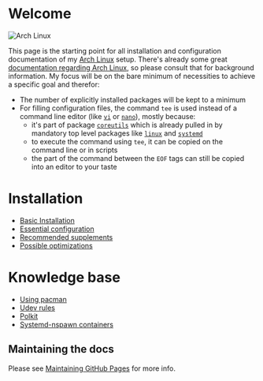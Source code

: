 # Welcome
![Arch Linux](https://www.archlinux.org/static/logos/archlinux-logo-dark-scalable.518881f04ca9.svg)

This page is the starting point for all installation and configuration documentation of my [Arch Linux](https://www.archlinux.org/) setup.
There's already some great [documentation regarding Arch Linux](https://wiki.archlinux.org/), so please consult that for background information. My focus will be on the bare minimum of necessities to achieve a specific goal and therefor:
* The number of explicitly installed packages will be kept to a minimum
* For filling configuration files, the command `tee` is used instead of a command line editor (like [`vi`](https://www.archlinux.org/packages/core/x86_64/vi/) or [`nano`](https://www.archlinux.org/packages/core/x86_64/nano/)), mostly because:
  * it's part of package [`coreutils`](https://www.archlinux.org/packages/core/x86_64/coreutils/) which is already pulled in by mandatory top level packages like [`linux`](https://www.archlinux.org/packages/core/x86_64/linux/) and [`systemd`](https://www.archlinux.org/packages/core/x86_64/systemd/)
  * to execute the command using `tee`, it can be copied on the command line or in scripts
  * the part of the command between the `EOF` tags can still be copied into an editor to your taste

# Installation
* [Basic Installation](installation/basic-installation.md)
* [Essential configuration](installation/essentials-installation.md)
* [Recommended supplements](installation/recommended-installation.md)
* [Possible optimizations](installation/optimizations.md)

# Knowledge base
* [Using pacman](using-pacman.md)
* [Udev rules](udev-rules.md)
* [Polkit](polkit.md)
* [Systemd-nspawn containers](systemd-nspawn-containers.md)

## Maintaining the docs

Please see [Maintaining GitHub Pages](GitHubPages.md) for more info.
